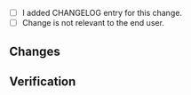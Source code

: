 <!--
    Keep PR title verbose enough and add prefix telling
    about what components it touches e.g "query:" or ".*:"
-->

<!-- 
    Don't forget about CHANGELOG! 
    
    Changelog entry format:
    - [#<PR-id>](<PR-URL>) Thanos <Component> ...
    
    <PR-id> Id of your pull request.
    <PR-URL> URL of your PR such as https://github.com/thanos-io/thanos/pull/<PR-id>
    <Component> Component affected by your changes such as Query, Store, Receive.
-->

* [ ] I added CHANGELOG entry for this change.
* [ ] Change is not relevant to the end user.

## Changes

<!-- Enumerate changes you made -->

## Verification

<!-- How you tested it? How do you know it works? -->
